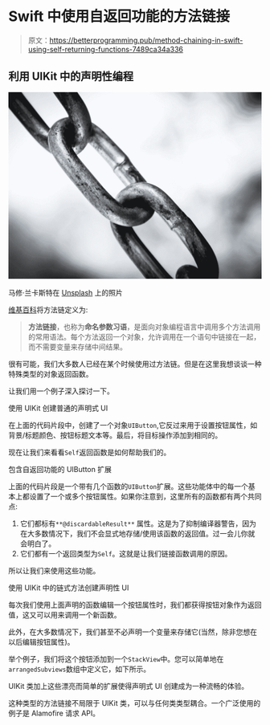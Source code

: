 # Swift 中使用自返回功能的方法链接

> 原文：<https://betterprogramming.pub/method-chaining-in-swift-using-self-returning-functions-7489ca34a336>

## 利用 UIKit 中的声明性编程

![](img/5ff693afafc6436b3cdc28fac3de9bf6.png)

马修·兰卡斯特在 [Unsplash](https://unsplash.com?utm_source=medium&utm_medium=referral) 上的照片

[维基百科](https://en.wikipedia.org/wiki/Method_chaining)将方法链定义为:

> **方法链接**，也称为**命名参数习语**，是面向对象编程语言中调用多个方法调用的常用语法。每个方法返回一个对象，允许调用在一个语句中链接在一起，而不需要变量来存储中间结果。

很有可能，我们大多数人已经在某个时候使用过方法链。但是在这里我想谈谈一种特殊类型的对象返回函数。

让我们用一个例子深入探讨一下。

使用 UIKit 创建普通的声明式 UI

在上面的代码片段中，创建了一个对象`UIButton`,它反过来用于设置按钮属性，如背景/标题颜色、按钮标题文本等。最后，将目标操作添加到相同的。

现在让我们来看看`Self`返回函数是如何帮助我们的。

包含自返回功能的 UIButton 扩展

上面的代码片段是一个带有几个函数的`UIButton`扩展。这些功能体中的每一个基本上都设置了一个或多个按钮属性。如果你注意到，这里所有的函数都有两个共同点:

1.  它们都标有`**@discardableResult**` 属性。这是为了抑制编译器警告，因为在大多数情况下，我们不会显式地存储/使用该函数的返回值。过一会儿你就会明白了。
2.  它们都有一个返回类型为`Self`。这就是让我们链接函数调用的原因。

所以让我们来使用这些功能。

使用 UIKit 中的链式方法创建声明性 UI

每次我们使用上面声明的函数编辑一个按钮属性时，我们都获得按钮对象作为返回值，这又可以用来调用一个新函数。

此外，在大多数情况下，我们甚至不必声明一个变量来存储它(当然，除非您想在以后编辑按钮属性)。

举个例子，我们将这个按钮添加到一个`StackView`中。您可以简单地在`arrangedSubviews`数组中定义它，如下所示。

UIKit 类加上这些漂亮而简单的扩展使得声明式 UI 创建成为一种流畅的体验。

这种类型的方法链接不局限于 UIKit 类，可以与任何类类型耦合。一个广泛使用的例子是 Alamofire 请求 API。
